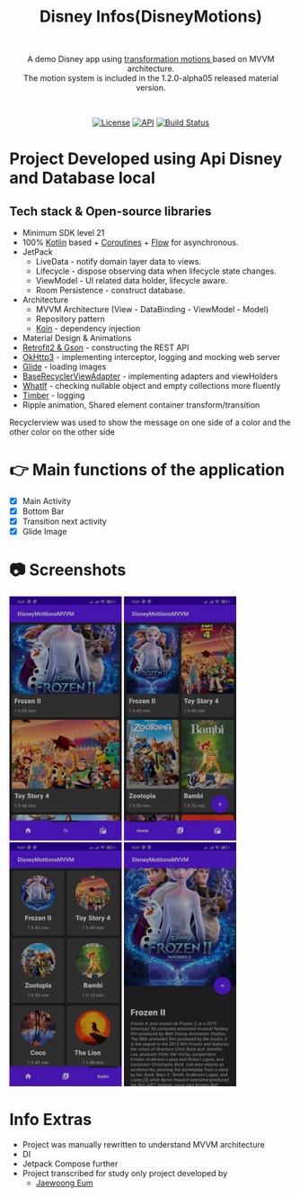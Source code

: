 
<h1 align="center">Disney Infos(DisneyMotions)</h1></br>
<p align="center">  
A demo Disney app using <a href="https://material.io/design/motion/the-motion-system.html" target="_blank"> transformation motions </a> based on MVVM architecture.<br>
The motion system is included in the 1.2.0-alpha05 released material version.
</p>
</br>

<p align="center">
  <a href="https://opensource.org/licenses/Apache-2.0"><img alt="License" src="https://img.shields.io/badge/License-Apache%202.0-blue.svg"/></a>
  <a href="https://android-arsenal.com/api?level=21"><img alt="API" src="https://img.shields.io/badge/API-21%2B-brightgreen.svg?style=flat"/></a>
  <a href="https://github.com/skydoves/DisneyMotions/actions"><img alt="Build Status" src="https://github.com/skydoves/DisneyMotions/workflows/Android%20CI/badge.svg"/></a> 
</p>

# Project Developed using Api Disney and Database local

## Tech stack & Open-source libraries
- Minimum SDK level 21
- 100% [Kotlin](https://kotlinlang.org/) based + [Coroutines](https://github.com/Kotlin/kotlinx.coroutines) + [Flow](https://kotlin.github.io/kotlinx.coroutines/kotlinx-coroutines-core/kotlinx.coroutines.flow/) for asynchronous.
- JetPack
  - LiveData - notify domain layer data to views.
  - Lifecycle - dispose observing data when lifecycle state changes.
  - ViewModel - UI related data holder, lifecycle aware.
  - Room Persistence - construct database.
- Architecture
  - MVVM Architecture (View - DataBinding - ViewModel - Model)
  - Repository pattern
  - [Koin](https://github.com/InsertKoinIO/koin) - dependency injection
- Material Design & Animations
- [Retrofit2 & Gson](https://github.com/square/retrofit) - constructing the REST API
- [OkHttp3](https://github.com/square/okhttp) - implementing interceptor, logging and mocking web server
- [Glide](https://github.com/bumptech/glide) - loading images
- [BaseRecyclerViewAdapter](https://github.com/skydoves/BaseRecyclerViewAdapter) - implementing adapters and viewHolders
- [WhatIf](https://github.com/skydoves/whatif) - checking nullable object and empty collections more fluently
- [Timber](https://github.com/JakeWharton/timber) - logging
- Ripple animation, Shared element container transform/transition

Recyclerview was used to show the message on one side of a color and the other color on the other side

# :point_right: Main functions of the application
- [x] Main Activity
- [x] Bottom Bar
- [x] Transition next activity
- [x] Glide Image

# :camera: Screenshots
<img src="https://github.com/RafaelMScience/Archives/blob/main/DisneyInfos/DisneyList.jpeg?raw=true" width="200"> <img src="https://github.com/RafaelMScience/Archives/blob/main/DisneyInfos/DisneyMain.jpeg?raw=true" width="200"> <img src="https://github.com/RafaelMScience/Archives/blob/main/DisneyInfos/DisneyRadio.jpeg?raw=true" width="200"> <img src="https://github.com/RafaelMScience/Archives/blob/main/DisneyInfos/DisneyInfoMovie.jpeg?raw=true" width="200">

# Info Extras
- Project was manually rewritten to understand MVVM architecture
- DI
- Jetpack Compose further
- Project transcribed for study only project developed by
  - [Jaewoong Eum](https://github.com/skydoves/DisneyMotions)
